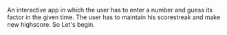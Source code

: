 An interactive app in which the user has to enter a number and guess its factor in the given time. The user has to maintain his scorestreak and make new highscore.
So Let's begin.
